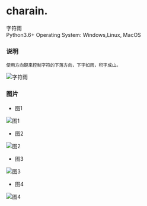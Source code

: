 # charain. 
字符雨  
Python3.6+ 
Operating System: Windows,Linux, MacOS

### 说明

    使用方向键来控制字符的下落方向，下字如雨，积字成山。
    
    
![字符雨](https://github.com/whitefirer/charain/raw/master/pics/charain.gif)

### 图片


* 图1

![图1](https://github.com/whitefirer/charain/raw/master/pics/1.png)

* 图2

![图2](https://github.com/whitefirer/charain/raw/master/pics/2.png)

* 图3

![图3](https://github.com/whitefirer/charain/raw/master/pics/3.png)

* 图4

![图4](https://github.com/whitefirer/charain/raw/master/pics/4.png)
